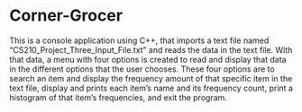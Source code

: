 # Corner-Grocer
This is a console application using C++, that imports a text file named “CS210_Project_Three_Input_File.txt” and reads the data in the text file. With that data, a menu with four options is created to read and display that data in the different options that the user chooses. These four options are to search an item and display the frequency amount of that specific item in the text file, display and prints each item’s name and its frequency count, print a histogram of that item’s frequencies, and exit the program.
